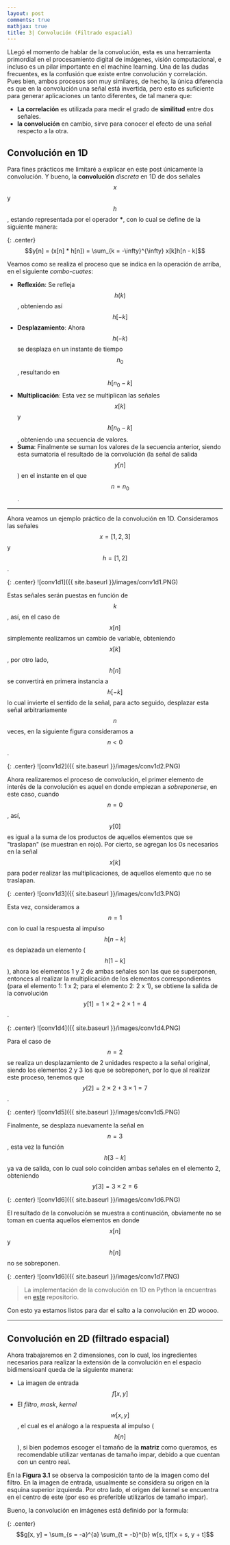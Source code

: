 ```yaml
---
layout: post
comments: true
mathjax: true
title: 3| Convolución (Filtrado espacial)
--- 
```


LLegó el momento de hablar de la convolución, esta es una herramienta primordial en el procesamiento digital de imágenes, visión computacional, e incluso es un pilar importante en el machine learning. Una de las dudas frecuentes, es la confusión que existe entre convolución y correlación. Pues bien, ambos procesos son muy similares, de hecho, la única diferencia es que en la convolución una señal está invertida, pero esto es suficiente para generar aplicaciones un tanto diferentes, de tal manera que:

* __La correlación__ es utilizada para medir el grado de __similitud__ entre dos señales.
* __la convolución__ en cambio, sirve para conocer el efecto de una señal respecto a la otra.

## Convolución en 1D

Para fines prácticos me limitaré a explicar en este post únicamente la convolución. Y bueno, la __convolución__ _discreta_ en 1D de dos señales $$x$$ y $$h$$, estando representada por el operador __*__, con lo cual se define de la siguiente manera:

{: .center}
$$y[n] = (x[n] * h[n]) = \sum_{k = -\infty}^{\infty} x[k]h[n - k]$$

Veamos como se realiza el proceso que se indica en la operación de arriba, en el siguiente _combo-cuates_:

* __Reflexión__: Se refleja $$h(k)$$, obteniendo así $$h[-k]$$
* __Desplazamiento__: Ahora $$h(-k)$$ se desplaza en un instante de tiempo $$n_0$$, resultando en $$h[n_0 - k]$$
* __Multiplicación__: Esta vez se multiplican las señales $$x[k]$$ y $$h[n_0 - k]$$, obteniendo una secuencia de valores.  
* __Suma__: Finalmente se suman los valores de la secuencia anterior, siendo esta sumatoria el resultado de la convolución (la señal de salida $$y[n]$$) en el instante en el que $$n = n_0$$.

_____
Ahora veamos un ejemplo práctico de la convolución en 1D. Consideramos las señales $$x = [1, 2, 3]$$ y  $$h = [1, 2]$$. 

{: .center}
![conv1d1]({{ site.baseurl }}/images/conv1d1.PNG)

Estas señales serán puestas en función de $$k$$, así, en el caso de $$x[n]$$ simplemente realizamos un cambio de variable, obteniendo $$x[k]$$, por otro lado, $$h[n]$$ se convertirá en primera instancia a $$h[-k]$$ lo cual invierte el sentido de la señal, para acto seguido, desplazar esta señal arbitrariamente $$n$$ veces, en la siguiente figura consideramos a $$n < 0$$.

{: .center}
![conv1d2]({{ site.baseurl }}/images/conv1d2.PNG)

Ahora realizaremos el proceso de convolución, el primer elemento de interés de la convolución es aquel en donde empiezan a _sobreponerse_, en este caso, cuando $$n = 0$$, así, $$y[0]$$ es igual a la suma de los productos de aquellos elementos que se "traslapan" (se muestran en rojo). Por cierto, se agregan los 0s necesarios en la señal $$x[k]$$ para poder realizar las multiplicaciones, de aquellos elemento que no se traslapan. 

{: .center}
![conv1d3]({{ site.baseurl }}/images/conv1d3.PNG)

Esta vez, consideramos a $$n = 1$$ con lo cual la respuesta al impulso $$h[n - k]$$ es deplazada un elemento ($$h[1-k]$$), ahora los elementos 1 y 2 de ambas señales son las que se superponen, entonces al realizar la multiplicación de los elementos correspondientes (para el elemento 1: 1 x 2; para el elemento 2: 2 x 1), se obtiene la salida de la convolución $$y[1] = 1 \times 2 + 2 \times 1 = 4$$.

{: .center}
![conv1d4]({{ site.baseurl }}/images/conv1d4.PNG)

Para el caso de $$n = 2$$ se realiza un desplazamiento de 2 unidades respecto a la señal original, siendo los elementos 2 y 3 los que se sobreponen, por lo que al realizar este proceso, tenemos que $$y[2] = 2 \times 2 + 3 \times 1 = 7$$.

{: .center}
![conv1d5]({{ site.baseurl }}/images/conv1d5.PNG)

Finalmente, se desplaza nuevamente la señal en $$n = 3$$, esta vez la función $$h[3 - k]$$ ya va de salida, con lo cual solo coinciden ambas señales en el elemento 2, obteniendo $$y[3] = 3 \times 2 = 6$$

{: .center}
![conv1d6]({{ site.baseurl }}/images/conv1d6.PNG)

El resultado de la convolución se muestra a continuación, obviamente no se toman en cuenta aquellos elementos en donde $$x[n]$$ y $$h[n]$$ no se sobreponen.

{: .center}
![conv1d6]({{ site.baseurl }}/images/conv1d7.PNG)

> La implementación de la convolución en 1D en Python la encuentras en [este](https://github.com/BryanMed/Procesamiento-de-imagen/blob/master/2.6%20Convolucion_correlacion/correlacion-convolucion1d.py) repositorio.

Con esto ya estamos listos para dar el salto a la convolución en 2D woooo.
____

## Convolución en 2D (filtrado espacial)

Ahora trabajaremos en 2 dimensiones, con lo cual, los ingredientes necesarios para realizar la extensión de la convolución en el espacio bidimensioanl queda de la siguiente manera: 

* La imagen de entrada $$f[x, y]$$
* El _filtro_, _mask_, _kernel_ $$w[x, y]$$, el cual es el análogo a la respuesta al impulso ($$h[n]$$), si bien podemos escoger el tamaño de la __matriz__ como queramos, es recomendable utilizar ventanas de tamaño impar, debido a que cuentan con un centro real.

En la __Figura 3.1__ se observa la composición tanto de la imagen como del filtro. En la imagen de entrada, usualmente se considera su origen en la esquina superior izquierda. Por otro lado, el origen del kernel se encuentra en el centro de este (por eso es preferible utilizarlos de tamaño impar).

Bueno, la convolución en imágenes está definido por la formula:

{: .center}
$$g[x, y] = \sum_{s = -a}^{a} \sum_{t = -b}^{b} w[s, t]f[x + s, y + t]$$












